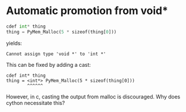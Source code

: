 # Automatic promotion from void*

```python
cdef int* thing
thing = PyMem_Malloc(5 * sizeof(thing[0]))
```

yields:

```
Cannot assign type 'void *' to 'int *'
```

This can be fixed by adding a cast:

```
cdef int* thing
thing = <int*> PyMem_Malloc(5 * sizeof(thing[0]))
        ^^^^^^
```

However, in c, casting the output from malloc is discouraged. Why does cython necessitate this?
